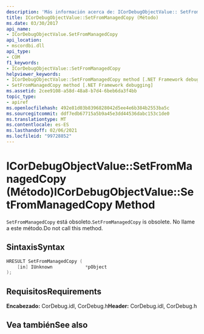 ```yaml
---
description: 'Más información acerca de: ICorDebugObjectValue:: SetFromManagedCopy ((método)'
title: ICorDebugObjectValue::SetFromManagedCopy (Método)
ms.date: 03/30/2017
api_name:
- ICorDebugObjectValue.SetFromManagedCopy
api_location:
- mscordbi.dll
api_type:
- COM
f1_keywords:
- ICorDebugObjectValue::SetFromManagedCopy
helpviewer_keywords:
- ICorDebugObjectValue::SetFromManagedCopy method [.NET Framework debugging]
- SetFromManagedCopy method [.NET Framework debugging]
ms.assetid: 2cee9108-a58d-48a8-b7d4-6beb6da3f4bb
topic_type:
- apiref
ms.openlocfilehash: 492e81d03b8396828042d5ee4e6b384b2553ba5c
ms.sourcegitcommit: ddf7edb67715a5b9a45e3dd44536dabc153c1de0
ms.translationtype: MT
ms.contentlocale: es-ES
ms.lasthandoff: 02/06/2021
ms.locfileid: "99728852"
---
```

# <a name="icordebugobjectvaluesetfrommanagedcopy-method"></a><span data-ttu-id="1c5fc-103">ICorDebugObjectValue::SetFromManagedCopy (Método)</span><span class="sxs-lookup"><span data-stu-id="1c5fc-103">ICorDebugObjectValue::SetFromManagedCopy Method</span></span>

<span data-ttu-id="1c5fc-104">`SetFromManagedCopy` está obsoleto.</span><span class="sxs-lookup"><span data-stu-id="1c5fc-104">`SetFromManagedCopy` is obsolete.</span></span> <span data-ttu-id="1c5fc-105">No llame a este método.</span><span class="sxs-lookup"><span data-stu-id="1c5fc-105">Do not call this method.</span></span>  
  
## <a name="syntax"></a><span data-ttu-id="1c5fc-106">Sintaxis</span><span class="sxs-lookup"><span data-stu-id="1c5fc-106">Syntax</span></span>  
  
```cpp  
HRESULT SetFromManagedCopy (  
    [in] IUnknown            *pObject  
);  
```  
  
## <a name="requirements"></a><span data-ttu-id="1c5fc-107">Requisitos</span><span class="sxs-lookup"><span data-stu-id="1c5fc-107">Requirements</span></span>  

 <span data-ttu-id="1c5fc-108">**Encabezado:** CorDebug.idl, CorDebug.h</span><span class="sxs-lookup"><span data-stu-id="1c5fc-108">**Header:** CorDebug.idl, CorDebug.h</span></span>  
  
## <a name="see-also"></a><span data-ttu-id="1c5fc-109">Vea también</span><span class="sxs-lookup"><span data-stu-id="1c5fc-109">See also</span></span>
